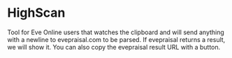 # HighScan

Tool for Eve Online users that watches the clipboard and will send anything with a newline to evepraisal.com to be parsed. If evepraisal returns a result, we will show it. You can also copy the evepraisal result URL with a button.
